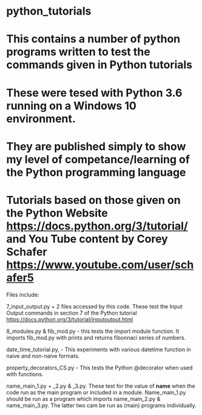 # python_tutorials

# This contains a number of python programs written to test the commands given in Python tutorials
# These were tesed with Python 3.6 running on a Windows 10 environment.
# They are published simply to show my level of competance/learning of the Python programming language
# Tutorials based on those given on the Python Website https://docs.python.org/3/tutorial/ and You Tube content by Corey Schafer https://www.youtube.com/user/schafer5

Files include:

7_input_output.py + 2 files accessed by this code. These test the Input Output commands in section 7 of the Python tutorial https://docs.python.org/3/tutorial/inputoutput.html

8_modules.py & fib_mod.py - this tests the import module function.
It imports fib_mod.py with prints and returns fibonnaci series of numbers.

date_time_tutorial.py, -  This experiments with various datetime function in naive and non-naive formats.

property_decorators_CS.py - This tests the Python @decorator when used with functions.

name_main_1.py + _2.py & _3.py. These test for the value of __name__ when the code run as the main program or included in a module. Name_main_1.py should be run as a program which imports name_main_2.py & name_main_3.py. The latter two cam be run as (main) programs individually. 

